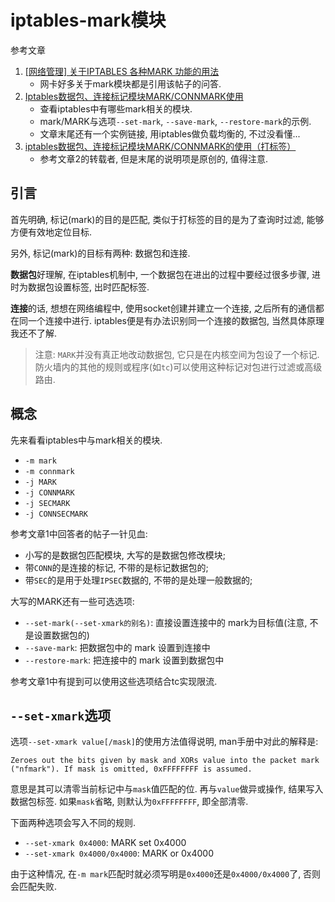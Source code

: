 # iptables-mark模块

参考文章

1. [[网络管理] 关于IPTABLES 各种MARK 功能的用法](http://bbs.chinaunix.net/forum.php?mod=viewthread&tid=1926255)
    - 网卡好多关于mark模块都是引用该帖子的问答.
2. [Iptables数据包、连接标记模块MARK/CONNMARK使用](https://www.haiyun.me/archives/iptables-mark-connmark.html)
    - 查看iptables中有哪些mark相关的模块.
    - mark/MARK与选项`--set-mark`, `--save-mark`, `--restore-mark`的示例.
    - 文章末尾还有一个实例链接, 用iptables做负载均衡的, 不过没看懂...
3. [iptables数据包、连接标记模块MARK/CONNMARK的使用（打标签）](https://www.cnblogs.com/EasonJim/p/8414943.html)
    - 参考文章2的转载者, 但是末尾的说明项是原创的, 值得注意.

## 引言

首先明确, 标记(mark)的目的是匹配, 类似于打标签的目的是为了查询时过滤, 能够方便有效地定位目标.

另外, 标记(mark)的目标有两种: 数据包和连接. 

**数据包**好理解, 在iptables机制中, 一个数据包在进出的过程中要经过很多步骤, 进时为数据包设置标签, 出时匹配标签. 

**连接**的话, 想想在网络编程中, 使用socket创建并建立一个连接, 之后所有的通信都在同一个连接中进行. iptables便是有办法识别同一个连接的数据包, 当然具体原理我还不了解. 

> 注意: `MARK`并没有真正地改动数据包, 它只是在内核空间为包设了一个标记. 防火墙内的其他的规则或程序(如`tc`)可以使用这种标记对包进行过滤或高级路由. 

## 概念

先来看看iptables中与mark相关的模块.

- `-m mark`
- `-m connmark`
- `-j MARK`
- `-j CONNMARK`
- `-j SECMARK`
- `-j CONNSECMARK`

参考文章1中回答者的帖子一针见血:

- 小写的是数据包匹配模块, 大写的是数据包修改模块;
- 带`CONN`的是连接的标记, 不带的是标记数据包的;
- 带`SEC`的是用于处理`IPSEC`数据的, 不带的是处理一般数据的;

大写的MARK还有一些可选选项: 

- `--set-mark(--set-xmark的别名)`: 直接设置连接中的 mark为目标值(注意, 不是设置数据包的)
- `--save-mark`: 把数据包中的 mark 设置到连接中
- `--restore-mark`: 把连接中的 mark 设置到数据包中

参考文章1中有提到可以使用这些选项结合tc实现限流.

## `--set-xmark`选项

选项`--set-xmark value[/mask]`的使用方法值得说明, man手册中对此的解释是: 

```
Zeroes out the bits given by mask and XORs value into the packet mark ("nfmark"). If mask is omitted, 0xFFFFFFFF is assumed.
```

意思是其可以清零当前标记中与`mask`值匹配的位. 再与`value`做异或操作, 结果写入数据包标签. 如果`mask`省略, 则默认为`0xFFFFFFFF`, 即全部清零.

下面两种选项会写入不同的规则.

- `--set-xmark 0x4000`: MARK set 0x4000
- `--set-xmark 0x4000/0x4000`: MARK or 0x4000

由于这种情况, 在`-m mark`匹配时就必须写明是`0x4000`还是`0x4000/0x4000`了, 否则会匹配失败.

